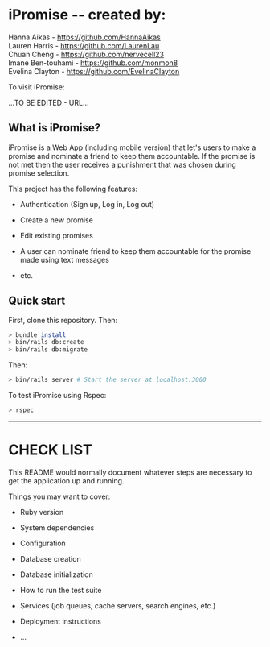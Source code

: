 # iPromise -- created by:

Hanna Aikas - https://github.com/HannaAikas   
Lauren Harris - https://github.com/LaurenLau   
Chuan Cheng - https://github.com/nervecell23   
Imane Ben-touhami - https://github.com/monmon8   
Evelina Clayton - https://github.com/EvelinaClayton


To visit iPromise:

...TO BE EDITED - URL...

## What is iPromise?

iPromise is a Web App (including mobile version) that let's users to make a promise and nominate a friend to keep them accountable. If the promise is not met then the user receives a punishment that was chosen during promise selection.

This project has the following features:

* Authentication (Sign up, Log in, Log out)

* Create a new promise

* Edit existing promises

* A user can nominate friend to keep them accountable for the promise made using text messages

* etc.

## Quick start

First, clone this repository. Then:

```bash
> bundle install
> bin/rails db:create
> bin/rails db:migrate
```
Then:

```bash
> bin/rails server # Start the server at localhost:3000
```

To test iPromise using Rspec:

```bash
> rspec
```

----------------------
# CHECK LIST

This README would normally document whatever steps are necessary to get the
application up and running.

Things you may want to cover:

* Ruby version

* System dependencies

* Configuration

* Database creation

* Database initialization

* How to run the test suite

* Services (job queues, cache servers, search engines, etc.)

* Deployment instructions

* ...
